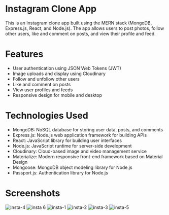 # Instagram Clone App
This is an Instagram clone app built using the MERN stack (MongoDB, Express.js, React, and Node.js). The app allows users to post photos, follow other users, like and comment on posts, and view their profile and feed.
# Features
* User authentication using JSON Web Tokens (JWT)
* Image uploads and display using Cloudinary
* Follow and unfollow other users
* Like and comment on posts
* View user profiles and feeds
* Responsive design for mobile and desktop
# Technologies Used
* MongoDB: NoSQL database for storing user data, posts, and comments
* Express.js: Node.js web application framework for building APIs
* React: JavaScript library for building user interfaces
* Node.js: JavaScript runtime for server-side development
* Cloudinary: Cloud-based image and video management service
* Materialize: Modern responsive front-end framework based on Material Design
* Mongoose: MongoDB object modeling library for Node.js
* Passport.js: Authentication library for Node.js
# Screenshots
![insta-4](https://user-images.githubusercontent.com/108632700/230489562-00aff74f-6bd3-4623-8337-e21afcd8d3d3.png)
![insta 6](https://user-images.githubusercontent.com/108632700/230491012-5a82f6fb-da9e-4849-ba5f-178a52d1d6a3.png)
![insta-1](https://user-images.githubusercontent.com/108632700/230489517-114b9619-d03c-4059-9861-fbe8f5329292.png)
![insta-2](https://user-images.githubusercontent.com/108632700/230489532-64f7fff2-170d-4733-91e9-9c51c85f8b16.png)
![insta-3](https://user-images.githubusercontent.com/108632700/230489547-67691184-1236-4899-927d-eb2a499ab735.png)
![insta-5](https://user-images.githubusercontent.com/108632700/230489589-9548ebd2-6d27-4c4f-a7e8-5805775eff6f.png)
